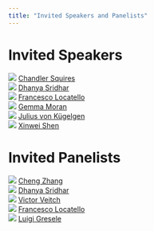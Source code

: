```yaml
---
title: "Invited Speakers and Panelists"
---
```


# Invited Speakers

<div class="list-of-people">
    <div class="person">
        <td><img src="/chandler.png"></td>
        <td><a href="http://chandlersquires.com/">Chandler Squires</a></td>
    </div>
    <div class="person">
        <td><img src="/dhanya.webp"></td>
        <td><a href="https://www.dsridhar.com/">Dhanya Sridhar</a></td>
    </div>
    <div class="person">
        <img src="/francesco.jpg">
        <a href="https://www.francescolocatello.com/">Francesco Locatello</a>
    </div>
    <div class="person">
        <td><img src="/gemma.jpg"></td>
        <td><a href="https://www.gemma-moran.com/">Gemma Moran</a></td>
    </div>
    <div class="person">
        <img src="/julius.jpg">
        <a href="https://sites.google.com/view/julius-von-kuegelgen/home">Julius von Kügelgen</a>
    </div>
    <div class="person">
        <td><img src="/xinwei.png"></td>
        <td><a href="https://xinweishen.netlify.app/">Xinwei Shen</a></td>
    </div>
</div>


#

# Invited Panelists
<div class="list-of-people">
    <div class="person">
        <img src="/cheng.webp">
        <a href="https://cheng-zhang.org/">Cheng Zhang</a>
    </div>
    <div class="person">
        <td><img src="/dhanya.webp"></td>
        <td><a href="https://www.dsridhar.com/">Dhanya Sridhar</a></td>
    </div>
    <div class="person">
        <img src="/victor.jpeg">
        <a href="http://victorveitch.com/">Victor Veitch</a>
    </div>
    <div class="person">
        <img src="/francesco.jpeg">
        <a href="https://jhartford.github.io/">Francesco Locatello</a>
    </div>
    <div class="person">
        <img src="/luigi.jpg">
        <a href="https://ei.is.mpg.de/person/lgresele">Luigi Gresele</a>
    </div>
</div>


